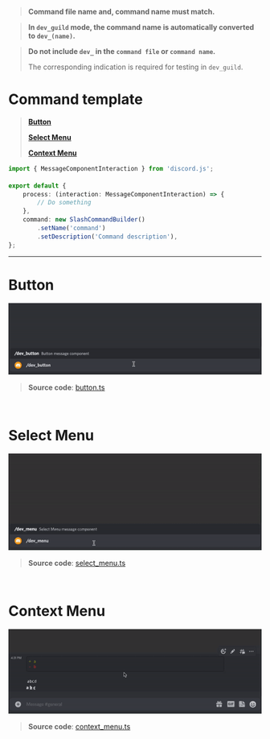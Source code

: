 > **Command file name and, command name must match.**

> **In `dev_guild` mode, the command name is automatically converted to `dev_(name)`.**

> **Do not include `dev_` in the `command file` or `command name`.**
>
> The corresponding indication is required for testing in `dev_guild`.

# Command template

> [**Button**](#button)
>
> [**Select Menu**](#select-menu)
>
> [**Context Menu**](#context-menu)

```ts
import { MessageComponentInteraction } from 'discord.js';

export default {
    process: (interaction: MessageComponentInteraction) => {
        // Do something
    },
    command: new SlashCommandBuilder()
        .setName('command')
        .setDescription('Command description'),
};
```

---

# Button

![](../resource/button.gif)

> **Source code**: [button.ts](./examples/button.ts)

<br>

# Select Menu

![](../resource/select_menu.gif)

> **Source code**: [select_menu.ts](./examples/select_menu.ts)

<br>

# Context Menu

![](../resource/context_menu.gif)

> **Source code**: [context_menu.ts](./examples/context_menu.ts)
